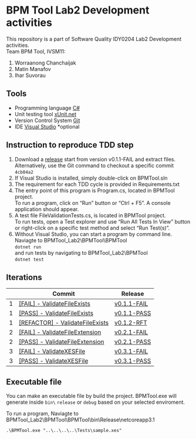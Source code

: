 # BPM Tool Lab2 Development activities

This repository is a part of Software Quality IDY0204 Lab2 Development activities.  
Team BPM Tool, IVSM11:

1. Worraanong Chanchaijak
1. Matin Manafov
1. Ihar Suvorau

## Tools

* Programming language [C#](https://docs.microsoft.com/en-us/dotnet/csharp/)
* Unit testing tool [xUnit.net](https://xunit.net/)
* Version Control System [Git](https://git-scm.com/)
* IDE [Visual Studio](https://visualstudio.microsoft.com/) *optional

## Instruction to reproduce TDD step

1. Download a [release](https://github.com/worraanong/BPMTool_Lab2/releases)  start from version v0.1.1-FAIL and extract files.  
Alternatively, use the Git command to checkout a specific commit `4cb04a2`
1. If Visual Studio is installed, simply double-click on BPMTool.sln
1. The requirement for each TDD cycle is provided in Requirements.txt
1. The entry point of this program is Program.cs, located in BPMTool project.  
To run a program, click on “Run” button or “Ctrl + F5”. A console application should appear.
1. A test file FileValidationTests.cs, is located in BPMTool project.  
To run tests, open a Test explorer and use “Run All Tests In View” button or right-click on a specific test method and select “Run Test(s)”.
1. Without Visual Studio, you can start a program by command line.  
Naviagte to BPMTool_Lab2\BPMTool\BPMTool  
`dotnet run`  
and run tests by navigating to BPMTool_Lab2\BPMTool  
`dotnet test`

## Iterations

|    | Commit       | Release       |
|----| ---------    | -----------   |
|  1 | [[FAIL] - ValidateFileExists](https://github.com/worraanong/BPMTool_Lab2/commit/4cb04a2e53b388ff531cf3d66a4f481b26b670d3) | [v0.1.1-FAIL](https://github.com/worraanong/BPMTool_Lab2/releases/tag/v0.1.1-FAIL)     |
|  1 | [[PASS] - ValidateFileExists](https://github.com/worraanong/BPMTool_Lab2/commit/b6bffc39480c91e38c755d403ef3927d910b4ad0) | [v0.1.1-PASS](https://github.com/worraanong/BPMTool_Lab2/releases/tag/v0.1.1-PASS)     |
|  1 | [[REFACTOR] - ValidateFileExists](https://github.com/worraanong/BPMTool_Lab2/commit/53c7486a1a05b9ae6920bc8affa3854b8e51e71c) | [v0.1.2-RFT](https://github.com/worraanong/BPMTool_Lab2/releases/tag/v0.1.2-RFT)     |
|  2 | [[FAIL] - ValidateFileExtension](https://github.com/worraanong/BPMTool_Lab2/commit/5a93228624f84ca1a3f45a4bbf7d86f82b96e01b) | [v0.2.1-FAIL](https://github.com/worraanong/BPMTool_Lab2/releases/tag/v0.2.1-FAIL)     |
|  2 | [[PASS] - ValidateFileExtension](https://github.com/worraanong/BPMTool_Lab2/commit/54d2df8f8bffb1355ca0e36acf7b7353c7cc8887) | [v0.2.1-PASS](https://github.com/worraanong/BPMTool_Lab2/releases/tag/v0.2.1-PASS)     |
|  3 | [[FAIL] - ValidateXESFile](https://github.com/worraanong/BPMTool_Lab2/commit/f16d32bc72e80756735abc6cdfa1664ff6a33a06) | [v0.3.1-FAIL](https://github.com/worraanong/BPMTool_Lab2/releases/tag/v0.3.1-FAIL)     |
|  3 | [[PASS] - ValidateXESFile](https://github.com/worraanong/BPMTool_Lab2/commit/3346fe28a8d52f13fc73281090e686510fbf9546) | [v0.3.1-PASS](https://github.com/worraanong/BPMTool_Lab2/releases/tag/v0.3.1-PASS)     |

## Executable file

You can make an executable file by build the project. BPMTool.exe will generate inside `bin\` `release` or `debug` based on your selected enviroment.

To run a program, Naviagte to BPMTool_Lab2\BPMTool\BPMTool\bin\Release\netcoreapp3.1

`.\BPMTool.exe "..\..\..\..\Tests\sample.xes"`
